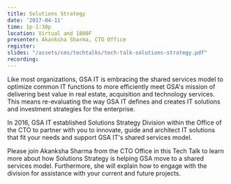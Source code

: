 ```yaml
---
title: Solutions Strategy
date: '2017-04-11'
time: 1p-1:30p
location: Virtual and 1800F
presenter: Akanksha Sharma, CTO Office
register:
slides: "/assets/cms/techtalks/tech-talk-solutions-strategy.pdf"
recording:
---
```


Like most organizations, GSA IT is embracing the shared services model to optimize common IT functions to more efficiently meet GSA's mission of delivering best value in real estate, acquisition and technology services. This means re-evaluating the way GSA IT defines and creates IT solutions and investment strategies for the enterprise.

In 2016, GSA IT established Solutions Strategy Division within the Office of the CTO to partner with you to innovate, guide and architect IT solutions that fit your needs and support GSA IT's shared services model.

Please join Akanksha Sharma from the CTO Office in this Tech Talk to learn more about how Solutions Strategy is helping GSA move to a shared services model.  Furthermore, she will explain how to engage with the division for assistance with your current and future projects.
